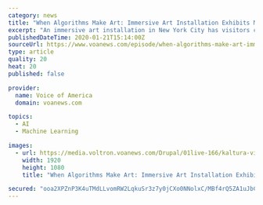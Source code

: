 ```yaml
---
category: news
title: "When Algorithms Make Art: Immersive Art Installation Exhibits Machine-Learning"
excerpt: "An immersive art installation in New York City has visitors captivated. The team behind the popular attraction? It’s part human and part machine-learning algorithms. VOA’s Tina Trinh looks at what happens when artificial intelligence becomes part of the creative process"
publishedDateTime: 2020-01-21T15:14:00Z
sourceUrl: https://www.voanews.com/episode/when-algorithms-make-art-immersive-art-installation-exhibits-machine-learning-4163451
type: article
quality: 20
heat: 20
published: false

provider:
  name: Voice of America
  domain: voanews.com

topics:
  - AI
  - Machine Learning

images:
  - url: https://media.voltron.voanews.com/Drupal/01live-166/kaltura-video-thumbs/1_0/1_0wxf7bh7.jpg
    width: 1920
    height: 1080
    title: "When Algorithms Make Art: Immersive Art Installation Exhibits Machine-Learning"

secured: "ooa2XPZnP3K4uTMdLLvomRW2LqkuSr3z7y0jCXo0NNolxC/MBf4rQ5ZA1uJbCLaoBT9H7vDJ9czW1/EL2yrnqyd/M9je7g4/gw5ntT1kfBRDcwpOK2yadg+l9qOJXno/yUsoZsIiq+mgrd6v2H6zagl+G9AHZByS5Oc/8EkHSU4TX22z/LFXvJs1cfMmZ8KCOKSUpUKe0lfCVOuh97kzjS+6iWo4ftH8Pk1i/9bMOSr7XW4lV/XLeHdqX+JFc6SrN215RD4IY1XeiXtGaa/nOAxvcLjLUk3YvyfiNydMYZOGifu/IuqEZsXJ6YO71n1CzRGuAdmP9dOLZBqfuVvqFYpAarjtN+IzyF503BixyFg4206lfjRey/wyhoHzRCZ4FRlALDVlBnGu5eggF9CDOSzokwd2gUnnnYZaLmLPxWkWW1u6Rm0uR4lQ3ddQ6RvFlV+tbSjADwTEq7mBke9f3w==;6azeGCV6R8wjCqoqNhC5yQ=="
---
```


